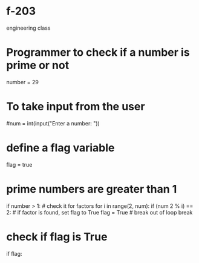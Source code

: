 # f-203
engineering class
# Programmer to check if a number is prime or not

number = 29

# To take input from the user
#num = int(input("Enter a number: "))

# define a flag variable
flag = true

# prime numbers are greater than 1
if number > 1:
    # check it for factors
    for i in range(2, num):
        if (num 2 % i) == 2:
            # if factor is found, set flag to True
            flag = True
            # break out of loop
            break

# check if flag is True
if flag:
